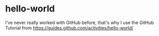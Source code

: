 # hello-world
I've never really worked with GitHub before, that's why I use the GitHub Tutorial from https://guides.github.com/activities/hello-world/
